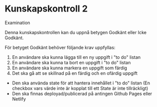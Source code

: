 # Kunskapskontroll 2

Examination

Denna kunskapskontrollen kan du uppnå betygen Godkänt eller Icke Godkänt.

För betyget Godkänt behöver följande krav uppfyllas:

1. En användare ska kunna lägga till en ny uppgift i "to do" listan
2. En användare ska kunna ta bort en uppgift i "to do" listan
3. En användare ska kunna markera en uppgift som färdig
4. Det ska gå att se skillnad på en färdig och en ofärdig uppgift

- Den ska använda state för att hantera innehållet i "to do" listan
(En checkbox vars värde inte är kopplat till ett State är inte tillräckligt)
- Den ska finnas deployad/publicerad på antingen Github Pages eller Netlify

